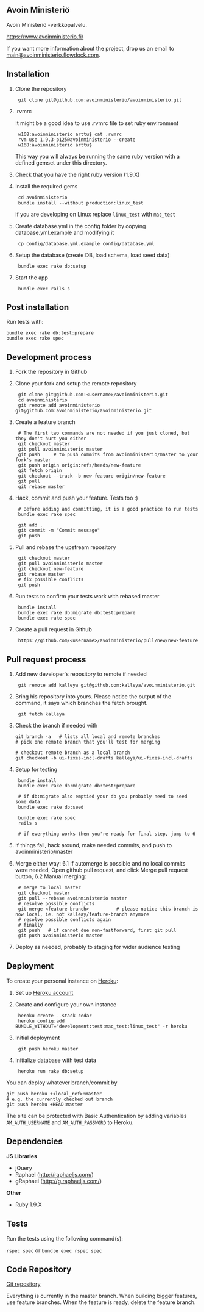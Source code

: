 ## Avoin Ministeriö

Avoin Ministeriö -verkkopalvelu.

<https://www.avoinministerio.fi/>

If you want more information about the project, drop us an email to main@avoinministerio.flowdock.com.

## Installation

1. Clone the repository

        git clone git@github.com:avoinministerio/avoinministerio.git

2. .rvmrc

    It might be a good idea to use .rvmrc file to set ruby environment

        w168:avoinministerio arttu$ cat .rvmrc
        rvm use 1.9.3-p125@avoinministerio --create
        w168:avoinministerio arttu$

    This way you will always be running the same ruby version with a defined gemset under this directory.

3. Check that you have the right ruby version (1.9.X)

4. Install the required gems

        cd avoinministerio
        bundle install --without production:linux_test

    if you are developing on Linux replace `linux_test` with `mac_test`

5. Create database.yml in the config folder by copying database.yml.example and modifying it

        cp config/database.yml.example config/database.yml

6. Setup the database (create DB, load schema, load seed data)

        bundle exec rake db:setup

7. Start the app

        bundle exec rails s

## Post installation

Run tests with:

    bundle exec rake db:test:prepare
    bundle exec rake spec

## Development process

1. Fork the repository in Github

2. Clone your fork and setup the remote repository

        git clone git@github.com:<username>/avoinministerio.git
        cd avoinministerio
        git remote add avoinministerio git@github.com:avoinministerio/avoinministerio.git

3. Create a feature branch

        # The first two commands are not needed if you just cloned, but they don't hurt you either
        git checkout master
        git pull avoinministerio master
        git push     # to push commits from avoinministerio/master to your fork's master
        git push origin origin:refs/heads/new-feature
        git fetch origin
        git checkout --track -b new-feature origin/new-feature
        git pull
        git rebase master

4. Hack, commit and push your feature. Tests too :)

        # Before adding and committing, it is a good practice to run tests
        bundle exec rake spec

        git add .
        git commit -m "Commit message"
        git push

5. Pull and rebase the upstream repository

        git checkout master
        git pull avoinministerio master
        git checkout new-feature
        git rebase master
        # fix possible conflicts
        git push

6. Run tests to confirm your tests work with rebased master

        bundle install
        bundle exec rake db:migrate db:test:prepare
        bundle exec rake spec

7. Create a pull request in Github

        https://github.com/<username>/avoinministerio/pull/new/new-feature

## Pull request process

1. Add new developer's repository to remote if needed

        git remote add kalleya git@github.com:kalleya/avoinministerio.git

2. Bring his repository into yours. Please notice the output of the command, it says which branches the fetch brought.

        git fetch kalleya

3.  Check the branch if needed with 

        git branch -a   # lists all local and remote branches
        # pick one remote branch that you'll test for merging

        # checkout remote branch as a local branch
        git checkout -b ui-fixes-incl-drafts kalleya/ui-fixes-incl-drafts

4. Setup for testing

        bundle install
        bundle exec rake db:migrate db:test:prepare

        # if db:migrate also emptied your db you probably need to seed some data
        bundle exec rake db:seed

        bundle exec rake spec
        rails s

        # if everything works then you're ready for final step, jump to 6

5. If things fail, hack around, make needed commits, and push to avoinministerio/master

6. Merge either way:
6.1 If automerge is possible and no local commits were needed, Open github pull request, and click Merge pull request button, 
6.2 Manual merging:

        # merge to local master
        git checkout master
        git pull --rebase avoinministerio master
        # resolve possible conflicts
        git merge <feature-branch>          # please notice this branch is now local, ie. not kalleay/feature-branch anymore
        # resolve possible conflicts again
        # finally
        git push   # if cannot due non-fastforward, first git pull
        git push avoinministerio master

7. Deploy as needed, probably to staging for wider audience testing



## Deployment

To create your personal instance on [Heroku](http://www.heroku.com/):

1. Set up [Heroku account](http://devcenter.heroku.com/articles/quickstart)

2. Create and configure your own instance

        heroku create --stack cedar
        heroku config:add BUNDLE_WITHOUT="development:test:mac_test:linux_test" -r heroku

3. Initial deployment

        git push heroku master

4. Initialize database with test data

        heroku run rake db:setup

You can deploy whatever branch/commit by

    git push heroku +<local_ref>:master
    # e.g. the currently checked out branch
    git push heroku +HEAD:master

The site can be protected with Basic Authentication by adding variables `AM_AUTH_USERNAME` and `AM_AUTH_PASSWORD` to Heroku.




## Dependencies

**JS Libraries**

* jQuery
* Raphael (http://raphaeljs.com/)
* gRaphael (http://g.raphaeljs.com/)

**Other**

* Ruby 1.9.X

## Tests

Run the tests using the following command(s):

`rspec spec` or `bundle exec rspec spec`

## Code Repository

[Git repository](https://github.com/avoinministerio/avoinministerio)

Everything is currently in the master branch. When building bigger features, use feature branches. When the feature is ready, delete the feature branch.
